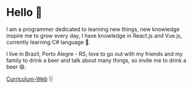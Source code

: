 # Hello 👋

I am a programmer dedicated to learning new things, new knowledge inspire me to grow every day, I have knowledge in React.js and Vue.js, currently learning C# language :book:.

I live in Brazil, Porto Alegre - RS, love to go out with my friends and my family to drink a beer and talk about many things, so invite me to drink a beer :smile:.

[Curriculum-Web](www.fernandorogelin.com)  :file_cabinet:

<!--
**FernandoRogelin/FernandoRogelin** is a ✨ _special_ ✨ repository because its `README.md` (this file) appears on your GitHub profile.

Here are some ideas to get you started:

- 🔭 I’m currently working on ...
- 🌱 I’m currently learning ...
- 👯 I’m looking to collaborate on ...
- 🤔 I’m looking for help with ...
- 💬 Ask me about ...
- 📫 How to reach me: ...
- 😄 Pronouns: ...
- ⚡ Fun fact: ...
-->
